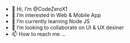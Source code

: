 - 👋 Hi, I’m @CodeZeroX1
- 👀 I’m interested in Web & Mobile App
- 🌱 I’m currently learning Node JS
- 💞️ I’m looking to collaborate on UI & UX desiner
- 📫 How to reach me ...

<!---
CodeZeroX1/CodeZeroX1 is a ✨ special ✨ repository because its `README.md` (this file) appears on your GitHub profile.
You can click the Preview link to take a look at your changes.
--->
